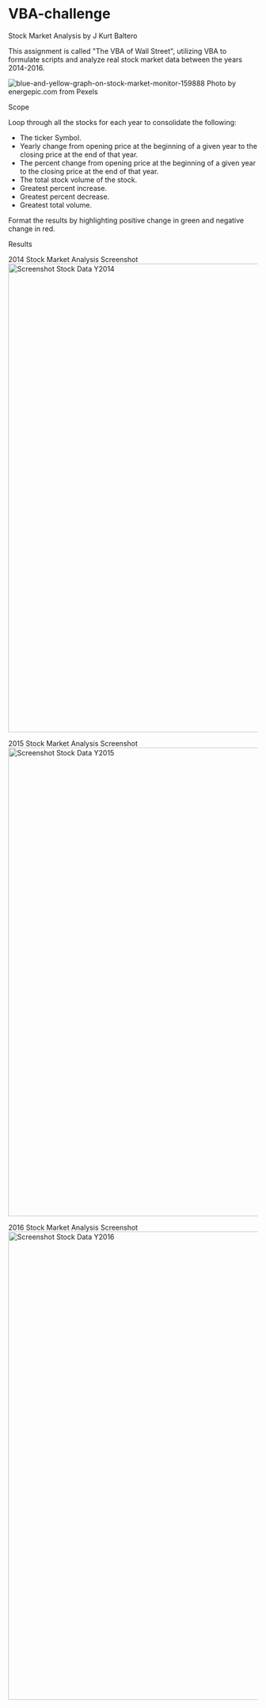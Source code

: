 # VBA-challenge
Stock Market Analysis
by J Kurt Baltero

This assignment is called "The VBA of Wall Street", utilizing VBA to formulate scripts and analyze real stock market data between the years 2014-2016. 

![blue-and-yellow-graph-on-stock-market-monitor-159888](https://user-images.githubusercontent.com/65078870/82883032-e8f64180-9f0f-11ea-8b0e-33501d052713.jpg)
Photo by energepic.com from Pexels

Scope
  
Loop through all the stocks for each year to consolidate the following:
 
- The ticker Symbol.
- Yearly change from opening price at the beginning of a given year to the closing price at the end of that year.
- The percent change from opening price at the beginning of a given year to the closing price at the end of that year.
- The total stock volume of the stock.
- Greatest percent increase.
- Greatest percent decrease.
- Greatest total volume. 
  
Format the results by highlighting positive change in green and negative change in red. 
  
Results

2014 Stock Market Analysis Screenshot
<img width="947" alt="Screenshot Stock Data Y2014" src="https://user-images.githubusercontent.com/65078870/82883896-0bd52580-9f11-11ea-9d98-16b44d1fe1c8.PNG">

2015 Stock Market Analysis Screenshot
<img width="947" alt="Screenshot Stock Data Y2015" src="https://user-images.githubusercontent.com/65078870/82883928-14c5f700-9f11-11ea-8832-c60a14efd5da.PNG">

2016 Stock Market Analysis Screenshot
<img width="946" alt="Screenshot Stock Data Y2016" src="https://user-images.githubusercontent.com/65078870/82883962-1db6c880-9f11-11ea-88b2-a4cb68fcd9e8.PNG">

